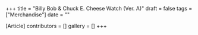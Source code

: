 +++
title = "Billy Bob & Chuck E. Cheese Watch (Ver. A)"
draft = false
tags = ["Merchandise"]
date = ""

[Article]
contributors = []
gallery = []
+++